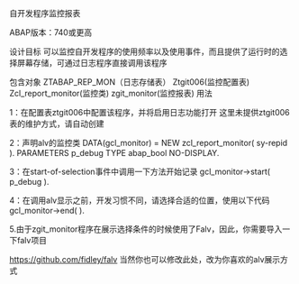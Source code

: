 自开发程序监控报表

ABAP版本：740或更高

设计目标
可以监控自开发程序的使用频率以及使用事件，而且提供了运行时的选择屏幕存储，可通过日志程序直接调用该程序

包含对象
ZTABAP_REP_MON（日志存储表）
Ztgit006(监控配置表)
Zcl_report_monitor(监控类)
zgit_monitor(监控报表)
用法

1：在配置表ztgit006中配置该程序，并将启用日志功能打开
  这里未提供ztgit006表的维护方式，请自动创建
  
  
2：声明alv的监控类
    DATA(gcl_monitor) = NEW zcl_report_monitor( sy-repid ).
    PARAMETERS p_debug TYPE abap_bool NO-DISPLAY. 
    
    
3：在start-of-selection事件中调用一下方法开始记录
    gcl_monitor->start( p_debug ).
    
    
4：在调用alv显示之前，开发习惯不同，请选择合适的位置，使用以下代码
    gcl_monitor->end( ).

5.由于zgit_monitor程序在展示选择条件的时候使用了Falv，因此，你需要导入一下falv项目

https://github.com/fidley/falv
当然你也可以修改此处，改为你喜欢的alv展示方式
